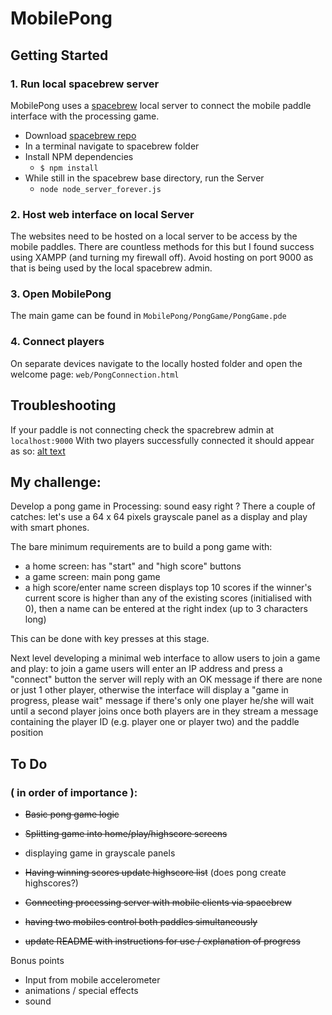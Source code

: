 # MobilePong

## Getting Started

### 1. Run local spacebrew server
MobilePong uses a [spacebrew](http://docs.spacebrew.cc/) local server to connect the mobile paddle interface with the processing game.

* Download [spacebrew repo](https://github.com/Spacebrew/spacebrew)
* In a terminal navigate to spacebrew folder
* Install NPM dependencies
  * `$ npm install`
* While still in the spacebrew base directory, run the Server
  * `node node_server_forever.js`

### 2. Host web interface on local Server

The websites need to be hosted on a local server to be access by the mobile paddles. There are countless methods for this but I found success using XAMPP (and turning my firewall off). Avoid hosting on port 9000 as that is being used by the local spacebrew admin.

### 3. Open MobilePong

The main game can be found in `MobilePong/PongGame/PongGame.pde`

### 4. Connect players

On separate devices navigate to the locally hosted folder and open the welcome page:
`web/PongConnection.html`

## Troubleshooting

If your paddle is not connecting check the spacrebrew admin at `localhost:9000`
With two players successfully connected it should appear as so:
[alt text](https://github.com/AdamRayBraun/MobilePong/blob/master/Spacrebrew%20example.png "Spacebrew connection example")


## My challenge:

Develop a pong game in Processing: sound easy right ?
There a couple of catches: let's use a 64 x 64 pixels grayscale panel as a display and play with smart phones.

The bare minimum requirements are to build a pong game with:
* a home screen: has "start" and "high score" buttons
* a game screen: main pong game
* a high score/enter name screen
displays top 10 scores
if the winner's current score is higher than any of the existing scores (initialised with 0),
then a name can be entered at the right index (up to 3 characters long)

This can be done with key presses at this stage.

Next level developing a minimal web interface to allow users to join a game and play:
to join a game users will enter an IP address and press a "connect" button
the server will reply with an OK message if there are none or just 1 other player,
otherwise the interface will display a "game in progress, please wait" message
if there's only one player he/she will wait until a second player joins
once both players are in they stream a message containing the player ID (e.g. player one or player two) and the paddle position

## To Do
### ( in order of importance ):

* ~~Basic pong game logic~~
* ~~Splitting game into home/play/highscore screens~~
* displaying game in grayscale panels
* ~~Having winning scores update highscore list~~ (does pong create highscores?)
* ~~Connecting processing server with mobile clients via spacebrew~~
* ~~having two mobiles control both paddles simultaneously~~

* ~~update README with instructions for use / explanation of progress~~

Bonus points
* Input from mobile accelerometer
* animations / special effects
* sound
